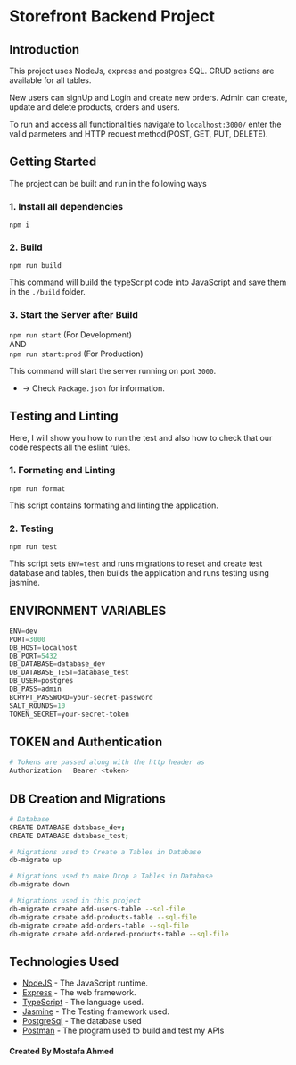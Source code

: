 # Storefront Backend Project

## Introduction

This project uses NodeJs, express and postgres SQL. CRUD actions are available for all tables.

 New users can signUp and Login and create new orders. Admin can create, update and delete products, orders and users. 

 To run and access all functionalities navigate to `localhost:3000/` enter the valid parmeters and HTTP request method(POST, GET, PUT, DELETE).


## Getting Started

The project can be built and run in the following ways

### 1. Install all dependencies

`npm i`

### 2. Build

`npm run build`

This command will build the typeScript code into JavaScript and save them in the `./build` folder.

### 3. Start the Server after Build

`npm run start` (For Development)  
 AND  
`npm run start:prod` (For Production)

This command will start the server running on port `3000`.

* -> Check `Package.json` for information.

## Testing and Linting

Here, I will show you how to run the test and also how to check that our code respects all the eslint rules.

### 1. Formating and Linting

`npm run format`

This script contains formating and linting the application.

### 2. Testing

`npm run test`

This script sets `ENV=test` and runs migrations to reset and create test database and tables, then builds the application and runs testing using jasmine.
## ENVIRONMENT VARIABLES 
```ts
ENV=dev  
PORT=3000  
DB_HOST=localhost     
DB_PORT=5432  
DB_DATABASE=database_dev  
DB_DATABASE_TEST=database_test   
DB_USER=postgres  
DB_PASS=admin
BCRYPT_PASSWORD=your-secret-password
SALT_ROUNDS=10  
TOKEN_SECRET=your-secret-token
```
## TOKEN and Authentication

```sh
# Tokens are passed along with the http header as
Authorization   Bearer <token>
```
##   DB Creation and Migrations

```sh
# Database
CREATE DATABASE database_dev;   
CREATE DATABASE database_test;
```
```sh
# Migrations used to Create a Tables in Database
db-migrate up

# Migrations used to make Drop a Tables in Database
db-migrate down

# Migrations used in this project
db-migrate create add-users-table --sql-file  
db-migrate create add-products-table --sql-file  
db-migrate create add-orders-table --sql-file  
db-migrate create add-ordered-products-table --sql-file
```
## Technologies Used

- [NodeJS](https://nodejs.org/en/) - The JavaScript runtime.
- [Express](https://expressjs.com/) - The web framework.
- [TypeScript](https://www.typescriptlang.org/) - The language used.
- [Jasmine](https://jasmine.github.io/) - The Testing framework used.
- [PostgreSql](https://www.postgresql.org/) - The database used
- [Postman](https://www.postman.com/) - The program used to build and test my APIs

#### Created By Mostafa Ahmed


